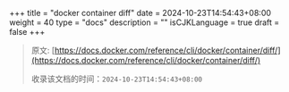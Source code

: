 +++
title = "docker container diff"
date = 2024-10-23T14:54:43+08:00
weight = 40
type = "docs"
description = ""
isCJKLanguage = true
draft = false
+++

> 原文: [https://docs.docker.com/reference/cli/docker/container/diff/](https://docs.docker.com/reference/cli/docker/container/diff/)
>
> 收录该文档的时间：`2024-10-23T14:54:43+08:00`
